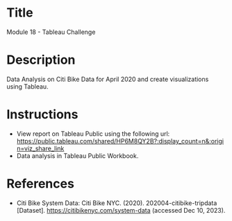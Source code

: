 
# Title
Module 18 - Tableau Challenge

# Description
Data Analysis on Citi Bike Data for April 2020 and create visualizations using Tableau.

# Instructions
- View report on Tableau Public using the following url: https://public.tableau.com/shared/HP6M8QY2B?:display_count=n&:origin=viz_share_link
- Data analysis in Tableau Public Workbook.

# References
- Citi Bike System Data: Citi Bike NYC. (2020). 202004-citibike-tripdata [Dataset]. https://citibikenyc.com/system-data (accessed Dec 10, 2023). 